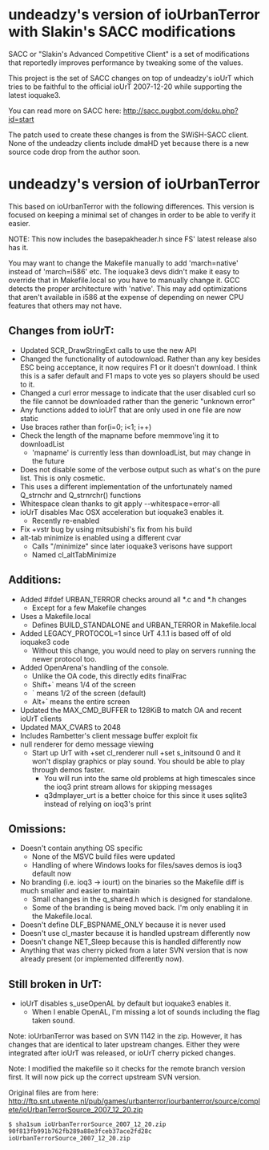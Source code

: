 undeadzy's version of ioUrbanTerror with Slakin's SACC modifications
====================================================================

SACC or "Slakin's Advanced Competitive Client" is a set of modifications
that reportedly improves performance by tweaking some of the values.

This project is the set of SACC changes on top of undeadzy's ioUrT
which tries to be faithful to the official ioUrT 2007-12-20 while
supporting the latest ioquake3.

You can read more on SACC here:
http://sacc.pugbot.com/doku.php?id=start

The patch used to create these changes is from the SWiSH-SACC client.
None of the undeadzy clients include dmaHD yet because there is a new
source code drop from the author soon.

undeadzy's version of ioUrbanTerror
===================================

This based on ioUrbanTerror with the following differences.  This version is
focused on keeping a minimal set of changes in order to be able to verify it
easier.

NOTE: This now includes the basepakheader.h since FS' latest release also
has it.

You may want to change the Makefile manually to add 'march=native' instead
of 'march=i586' etc.  The ioquake3 devs didn't make it easy to override that
in Makefile.local so you have to manually change it.  GCC detects the proper
architecture with 'native'.  This may add optimizations that aren't available
in i586 at the expense of depending on newer CPU features that others may
not have.

Changes from ioUrT:
-------------------

* Updated SCR_DrawStringExt calls to use the new API
* Changed the functionality of autodownload.
  Rather than any key besides ESC being acceptance, it now requires F1 or it
  doesn't download.  I think this is a safer default and F1 maps to vote yes
  so players should be used to it.
* Changed a curl error message to indicate that the user disabled curl so
  the file cannot be downloaded rather than the generic "unknown error"
* Any functions added to ioUrT that are only used in one file are now static
* Use braces rather than for(i=0; i<1; i++)
* Check the length of the mapname before memmove'ing it to downloadList
  + 'mapname' is currently less than downloadList, but may change in the future
* Does not disable some of the verbose output such as what's
  on the pure list.  This is only cosmetic.
* This uses a different implementation of the unfortunately
  named Q_strnchr and Q_strnrchr() functions
* Whitespace clean thanks to git apply --whitespace=error-all
* ioUrT disables Mac OSX acceleration but ioquake3 enables it.
  - Recently re-enabled
* Fix +vstr bug by using mitsubishi's fix from his build
* alt-tab minimize is enabled using a different cvar
  - Calls "/minimize" since later ioquake3 verisons have support
  - Named cl_altTabMinimize

Additions:
----------

* Added #ifdef URBAN_TERROR checks around all *.c and *.h changes
  + Except for a few Makefile changes
* Uses a Makefile.local
  + Defines BUILD_STANDALONE and URBAN_TERROR in Makefile.local
* Added LEGACY_PROTOCOL=1 since UrT 4.1.1 is based off of old ioquake3 code
  - Without this change, you would need to play on servers running the newer
    protocol too.
* Added OpenArena's handling of the console.
  - Unlike the OA code, this directly edits finalFrac
  - Shift+` means 1/4 of the screen
  - ` means 1/2 of the screen (default)
  - Alt+` means the entire screen
* Updated the MAX_CMD_BUFFER to 128KiB to match OA and recent ioUrT clients
* Updated MAX_CVARS to 2048
* Includes Rambetter's client message buffer exploit fix
* null renderer for demo message viewing
  - Start up UrT with +set cl_renderer null +set s_initsound 0
    and it won't display graphics or play sound.  You should be able
    to play through demos faster.
    - You will run into the same old problems at high timescales since
      the ioq3 print stream allows for skipping messages
    - q3dmplayer_urt is a better choice for this since it uses sqlite3
      instead of relying on ioq3's print

Omissions:
----------

* Doesn't contain anything OS specific
  + None of the MSVC build files were updated
  + Handling of where Windows looks for files/saves demos is ioq3 default now
* No branding (i.e. ioq3 -> iourt) on the binaries so the Makefile diff is much
  smaller and easier to maintain
  - Small changes in the q_shared.h which is designed for standalone.
  - Some of the branding is being moved back.  I'm only enabling it in the
    Makefile.local.
* Doesn't define DLF_BSPNAME_ONLY because it is never used
* Doesn't use cl_master because it is handled upstream differently now
* Doesn't change NET_Sleep because this is handled differently now
* Anything that was cherry picked from a later SVN version that is now
  already present (or implemented differently now).

Still broken in UrT:
--------------------

* ioUrT disables s_useOpenAL by default but ioquake3 enables it.
  - When I enable OpenAL, I'm missing a lot of sounds including the flag
    taken sound.

Note: ioUrbanTerror was based on SVN 1142 in the zip.  However, it has
changes that are identical to later upstream changes.  Either they
were integrated after ioUrT was released, or ioUrT cherry picked changes.

Note: I modified the makefile so it checks for the remote branch version
first.  It will now pick up the correct upstream SVN version.


Original files are from here:
http://ftp.snt.utwente.nl/pub/games/urbanterror/iourbanterror/source/complete/ioUrbanTerrorSource_2007_12_20.zip

    $ sha1sum ioUrbanTerrorSource_2007_12_20.zip
    90f813fb991b762fb289a88e3fceb37ace2fd28c  ioUrbanTerrorSource_2007_12_20.zip
